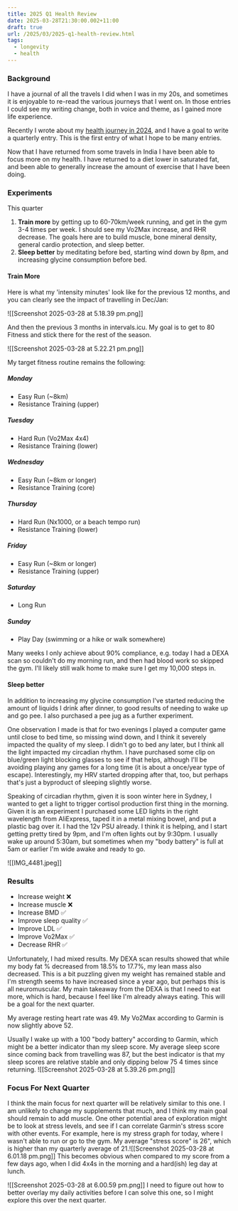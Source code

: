 ```yaml
---
title: 2025 Q1 Health Review
date: 2025-03-28T21:30:00.002+11:00
draft: true
url: /2025/03/2025-q1-health-review.html
tags:
  - longevity
  - health
---
```

### Background

I have a journal of all the travels I did when I was in my 20s, and sometimes it is enjoyable to re-read the various journeys that I went on.  In those entries I could see my writing change, both in voice and theme, as I gained more life experience.

Recently I wrote about my [health journey in 2024](/2025/01/state-of-health-2024.html), and I have a goal to write a quarterly entry. This is the first entry of what I hope to be many entries.

Now that I have returned from some travels in India I have been able to focus more on my health. I have returned to a diet lower in saturated fat, and been able to generally increase the amount of exercise that I have been doing. 


### Experiments

This quarter 

1. **Train more** by getting up to 60-70km/week running, and get in the gym 3-4 times per week. I should see my Vo2Max increase, and RHR decrease. The goals here are to build muscle, bone mineral density, general cardio protection, and sleep better.
2. **Sleep better** by meditating before bed, starting wind down by 8pm, and increasing glycine consumption before bed.

#### Train More

Here is what my 'intensity minutes' look like for the previous 12 months, and you can clearly see the impact of travelling in Dec/Jan:

![[Screenshot 2025-03-28 at 5.18.39 pm.png]]

And then the previous 3 months in intervals.icu. My goal is to get to 80 Fitness and stick there for the rest of the season.

![[Screenshot 2025-03-28 at 5.22.21 pm.png]]

My target fitness routine remains the following:

##### Monday
* Easy Run (~8km)
* Resistance Training (upper)
##### Tuesday
* Hard Run (Vo2Max 4x4)
* Resistance Training (lower)

##### Wednesday
* Easy Run (~8km or longer)
* Resistance Training (core)

##### Thursday
* Hard Run (Nx1000, or a beach tempo run)
* Resistance Training (lower)

##### Friday
* Easy Run (~8km or longer)
* Resistance Training (upper)

##### Saturday
* Long Run

##### Sunday
* Play Day (swimming or a hike or walk somewhere)

Many weeks I only achieve about 90% compliance, e.g. today I had a DEXA scan so couldn't do my morning run, and then had blood work so skipped the gym. I'll likely still walk home to make sure I get my 10,000 steps in.

#### Sleep better

In addition to increasing my glycine consumption I've started reducing the amount of liquids I drink after dinner, to good results of needing to wake up and go pee. I also purchased a pee jug as a further experiment.

One observation I made is that for two evenings I played a computer game until close to bed time, so missing wind down, and I think it severely impacted the quality of my sleep. I didn't go to bed any later, but I think all the light impacted my circadian rhythm. I have purchased some clip on blue/green light blocking glasses to see if that helps, although I'll be avoiding playing any games for a long time (it is about a once/year type of escape). Interestingly, my HRV started dropping after that, too, but perhaps that's just a byproduct of sleeping slightly worse.

Speaking of circadian rhythm, given it is soon winter here in Sydney, I wanted to get a light to trigger cortisol production first thing in the morning. Given it is an experiment I purchased some LED lights in the right wavelength from AliExpress, taped it in a metal mixing bowel, and put a plastic bag over it. I had the 12v PSU already. I think it is helping, and I start getting pretty tired by 9pm, and I'm often lights out by 9:30pm. I usually wake up around 5:30am, but sometimes when my "body battery" is full at 5am or earlier I'm wide awake and ready to go.

![[IMG_4481.jpeg]]

### Results

* Increase weight ❌
* Increase muscle ❌
* Increase BMD ✅
* Improve sleep quality ✅
* Improve LDL ✅
* Improve Vo2Max ✅
* Decrease RHR ✅

Unfortunately, I had mixed results. My DEXA scan results showed that while my body fat % decreased from 18.5% to 17.7%, my lean mass also decreased. This is a bit puzzling given my weight has remained stable and I'm strength seems to have increased since a year ago, but perhaps this is all neuromuscular. My main takeaway from the DEXA is that I need to eat more, which is hard, because I feel like I'm already always eating. This will be a goal for the next quarter.

My average resting heart rate was 49. My Vo2Max according to Garmin is now slightly above 52.

Usually I wake up with a 100 "body battery" according to Garmin, which might be a better indicator than my sleep score. My average sleep score since coming back from travelling was 87, but the best indicator is that my sleep scores are relative stable and only dipping below 75 4 times since returning.
![[Screenshot 2025-03-28 at 5.39.26 pm.png]]
### Focus For Next Quarter

I think the main focus for next quarter will be relatively similar to this one. I am unlikely to change my supplements that much, and I think my main goal should remain to add muscle. One other potential area of exploration might be to look at stress levels, and see if I can correlate Garmin's stress score with other events. For example, here is my stress graph for today, where I wasn't able to run or go to the gym. My average "stress score" is 26", which is higher than my quarterly average of 21.![[Screenshot 2025-03-28 at 6.01.18 pm.png]] 
This becomes obvious when compared to my score from a few days ago, when I did 4x4s in the morning and a hard(ish) leg day at lunch. 

![[Screenshot 2025-03-28 at 6.00.59 pm.png]]
I need to figure out how to better overlay my daily activities before I can solve this one, so I might explore this over the next quarter.